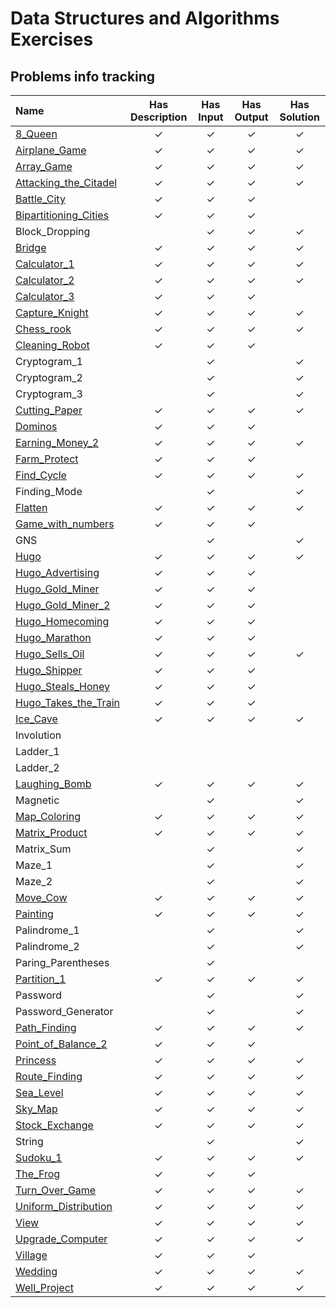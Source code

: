 # Data Structures and Algorithms Exercises

## Problems info tracking

|Name|Has Description|Has Input|Has Output|Has Solution|
|:---|:-------------:|:-------:|:--------:|:----------:|
|[8_Queen](./8_Queen/README.md)|&check;|&check;|&check;|&check;|
|[Airplane_Game](./Airplane_Game/README.md)|&check;|&check;|&check;|&check;
|[Array_Game](./Array_Game/README.md)|&check;|&check;|&check;|&check;
|[Attacking_the_Citadel](./Attacking_the_Citadel/README_vi.md)|&check;|&check;|&check;|&check;
|[Battle_City](./Battle_City/README.md)|&check;|&check;|&check;
|[Bipartitioning_Cities](./Bipartitioning_Cities/README.md)|&check;|&check;|&check;
|Block_Dropping||&check;|&check;|&check;
|[Bridge](./Bridge/README_vi.md)|&check;|&check;|&check;|&check;
|[Calculator_1](./Calculator_1/README.md)|&check;|&check;|&check;|&check;
|[Calculator_2](./Calculator_2/README.md)|&check;|&check;|&check;|&check;
|[Calculator_3](./Calculator_3/README.md)|&check;|&check;|&check;
|[Capture_Knight](./Capture_Knight/README.md)|&check;|&check;|&check;|&check;
|[Chess_rook](./Chess_rook/README.md)|&check;|&check;|&check;|&check;
|[Cleaning_Robot](./Cleaning_Robot/README.md)|&check;|&check;|&check;
|Cryptogram_1||&check;||&check;
|Cryptogram_2||&check;||&check;
|Cryptogram_3||&check;||&check;
|[Cutting_Paper](./Cutting_Paper/README.md)|&check;|&check;|&check;|&check;
|[Dominos](./Dominos/README.md)|&check;|&check;|&check;
|[Earning_Money_2](./Earning_Money_2/README.md)|&check;|&check;|&check;|&check;
|[Farm_Protect](./Farm_Protect/README_vi.md)|&check;|&check;|&check;
|[Find_Cycle](./Find_Cycle/README.md)|&check;|&check;|&check;|&check;
|Finding_Mode||&check;||&check;
|[Flatten](./Flatten/README.md)|&check;|&check;|&check;|&check;
|[Game_with_numbers](./Game_with_numbers/README.md)|&check;|&check;|&check;
|GNS||&check;||&check;
|[Hugo](./Hugo/README.md)|&check;|&check;|&check;|&check;
|[Hugo_Advertising](./Hugo_Advertising/README.md)|&check;|&check;|&check;
|[Hugo_Gold_Miner](./Hugo_Gold_Miner/README_vi.md)|&check;|&check;|&check;
|[Hugo_Gold_Miner_2](./Hugo_Gold_Miner_2/README_vi.md)|&check;|&check;|&check;
|[Hugo_Homecoming](./Hugo_Homecoming/README.md)|&check;|&check;|&check;
|[Hugo_Marathon](./Hugo_Marathon/README.md)|&check;|&check;|&check;
|[Hugo_Sells_Oil](./Hugo_Sells_Oil/README.md)|&check;|&check;|&check;|&check;
|[Hugo_Shipper](./Hugo_Shipper/README.md)|&check;|&check;|&check;
|[Hugo_Steals_Honey](./Hugo_Steals_Honey/README.md)|&check;|&check;|&check;
|[Hugo_Takes_the_Train](./Hugo_Takes_the_Train/README.md)|&check;|&check;|&check;
|[Ice_Cave](./Ice_Cave/README.md)|&check;|&check;|&check;|&check;
|Involution
|Ladder_1
|Ladder_2
|[Laughing_Bomb](./Laughing_Bomb/README.md)|&check;|&check;|&check;|&check;
|Magnetic||&check;||&check;
|[Map_Coloring](./Map_Coloring/README.md)|&check;|&check;|&check;|&check;
|[Matrix_Product](./Matrix_Product/README.md)|&check;|&check;|&check;|&check;
|Matrix_Sum||&check;||&check;
|Maze_1||&check;||&check;
|Maze_2||&check;||&check;
|[Move_Cow](./Move_Cow/README_vi.md)|&check;|&check;|&check;|&check;
|[Painting](./Painting/README.md)|&check;|&check;|&check;|&check;
|Palindrome_1||&check;||&check;
|Palindrome_2||&check;||&check;
|Paring_Parentheses||&check;||
|[Partition_1](./Partition_1/README.md)|&check;|&check;|&check;|&check;
|Password||&check;||&check;
|Password_Generator||&check;||&check;
|[Path_Finding](./Path_Finding/README.md)|&check;|&check;|&check;|&check;
|[Point_of_Balance_2](./Point_of_Balance_2/README.md)|&check;|&check;|&check;
|[Princess](./Princess/README.md)|&check;|&check;|&check;|&check;
|[Route_Finding](./Route_Finding/README.md)|&check;|&check;|&check;|&check;
|[Sea_Level](./Sea_Level/README_vi.md)|&check;|&check;|&check;|&check;
|[Sky_Map](./Sky_Map/README.md)|&check;|&check;|&check;|&check;
|[Stock_Exchange](./Stock_Exchange/README.md)|&check;|&check;|&check;|&check;
|String||&check;||&check;
|[Sudoku_1](./Sudoku_1/README.md)|&check;|&check;|&check;|&check;
|[The_Frog](./The_Frog/README.md)|&check;|&check;|&check;
|[Turn_Over_Game](./Turn_Over_Game/README.md)|&check;|&check;|&check;|&check;
|[Uniform_Distribution](./Uniform_Distribution/README.md)|&check;|&check;|&check;|&check;
|[View](./View/README.md)|&check;|&check;|&check;|&check;
|[Upgrade_Computer](./Upgrade_Computer/README.md)|&check;|&check;|&check;|&check;
|[Village](./Village/README.md)|&check;|&check;|&check;
|[Wedding](./Wedding/README.md)|&check;|&check;|&check;|&check;
|[Well_Project](./Well_Project/README.md)|&check;|&check;|&check;|&check;
